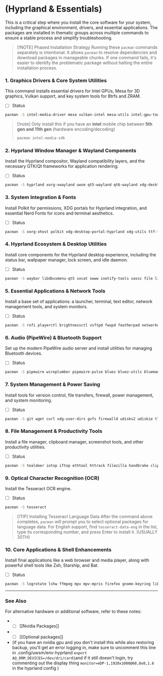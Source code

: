 
# (Hyprland & Essentials)

This is a critical step where you install the core software for your system, including the graphical environment, drivers, and essential applications. The packages are installed in thematic groups across multiple commands to ensure a stable process and simplify troubleshooting.

> [!NOTE] Phased Installation Strategy
> Running these `pacman` commands separately is intentional. It allows `pacman` to resolve dependencies and download packages in manageable chunks. If one command fails, it's easier to identify the problematic package without halting the entire installation process.

### 1. Graphics Drivers & Core System Utilities 
This command installs essential drivers for Intel GPUs, Mesa for 3D graphics, Vulkan support, and key system tools for Btrfs and ZRAM.
- [ ] Status
```bash
pacman -S intel-media-driver mesa vulkan-intel mesa-utils intel-gpu-tools libva libva-utils vulkan-icd-loader vulkan-tools intel-ucode btrfs-progs zram-generator
```

> [!note] Only install this if you have an **intel** mobile chip between **5th gen and 11th gen** (hardware encoding/decoding)
>```bash
>pacman intel-media-sdk
> ```

### 2. Hyprland Window Manager & Wayland Components
Install the Hyprland compositor, Wayland compatibility layers, and the necessary GTK/Qt frameworks for application rendering.
- [ ] Status
```bash
pacman -S hyprland xorg-xwayland uwsm qt5-wayland qt6-wayland xdg-desktop-portal-gtk gtk3 gtk4 nwg-look qt5ct qt6ct qt6-svg qt6-multimedia-ffmpeg kvantum hyprpolkitagent
```

### 3. System Integration & Fonts
Install Polkit for permissions, XDG portals for Hyprland integration, and essential Nerd Fonts for icons and terminal aesthetics.
- [ ] Status
```bash
pacman -S xorg-xhost polkit xdg-desktop-portal-hyprland xdg-utils ttf-font-awesome ttf-jetbrains-mono-nerd
```

### 4. Hyprland Ecosystem & Desktop Utilities
Install core components for the Hyprland desktop experience, including the status bar, wallpaper manager, lock screen, and idle daemon.
- [ ] Status
```bash
pacman -S waybar libdbusmenu-qt5 socat swww inotify-tools sassc file libdbusmenu-glib fastfetch hyprlock hypridle hyprsunset swappy
```

### 5. Essential Applications & Network Tools
Install a base set of applications: a launcher, terminal, text editor, network management tools, and system monitors.
- [ ] Status
```bash
pacman -S rofi playerctl brightnessctl vsftpd fwupd featherpad networkmanager iwd nm-connection-editor compsize ncdu kitty pavucontrol unzip swayimg python-pipx arch-wiki-lite
```

### 6. Audio (PipeWire) & Bluetooth Support
Set up the modern PipeWire audio server and install utilities for managing Bluetooth devices.
- [ ] Status
```bash
pacman -S pipewire wireplumber pipewire-pulse bluez bluez-utils blueman dosfstools sof-firmware gst-plugin-pipewire
```

### 7. System Management & Power Saving
Install tools for version control, file transfers, firewall, power management, and system monitoring.
- [ ] Status
```bash
pacman -S git wget curl xdg-user-dirs gvfs firewalld udisks2 udiskie tlp tlp-rdw thermald powertop 7zip usbutils usbmuxd gparted ntfs-3g acpid pacman-contrib nvtop btop inxi less dialog
```

### 8. File Management & Productivity Tools
Install a file manager, clipboard manager, screenshot tools, and other productivity utilities.
- [ ] Status
```bash
pacman -S tealdeer iotop iftop ethtool httrack filezilla handbrake cliphist grim slurp wl-clipboard tree fzf thunar swaync compsize clang obsidian gnome-disk-utility
```

### 9. Optical Character Recognition (OCR)
Install the Tesseract OCR engine.
- [ ] Status
```bash
pacman -S tesseract
```

> [!TIP] Installing Tesseract Language Data
> After the command above completes, `pacman` will prompt you to select optional packages for language data. For English support, find `tesseract-data-eng` in the list, type its corresponding number, and press Enter to install it. (USUALLY 30TH)

### 10. Core Applications & Shell Enhancements
Install final applications like a web browser and media player, along with powerful shell tools like Zsh, Starship, and Bat.
- [ ] Status
```bash
pacman -S logrotate lshw ffmpeg mpv mpv-mpris firefox gnome-keyring libsecret yad yazi zellij zsh zsh-syntax-highlighting starship imagemagick bat krita uv rq jq bc zathura zathura-pdf-mupdf
```

---

### See Also
For alternative hardware or additional software, refer to these notes:
- - [ ] [[Nvidia Packages]] 
- - [ ] [[Optional packages]]

- (if you have an nvidia gpu and you don't install this while also restoring backup, you'll get an error logging in, make sure to uncomment this line in .config/uwsm/env-hyprland `export AQ_DRM_DEVICES=/dev/dri/card1`and if it still doesn't login, try commenting out the display thing `monitor=eDP-1,1920x1080@60,0x0,1.6` in the hyprland config )